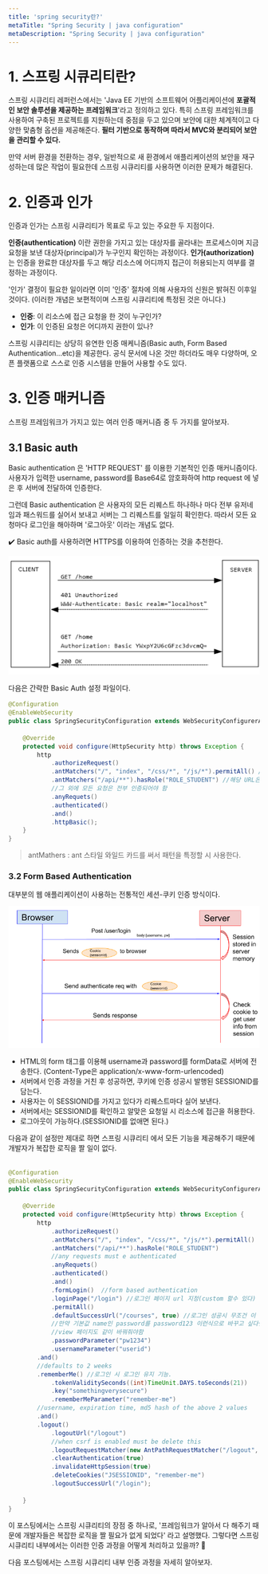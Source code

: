 ```yaml
---
title: 'spring security란?'
metaTitle: "Spring Security | java configuration"
metaDescription: "Spring Security | java configuration"
---
```


# 1. 스프링 시큐리티란?

스프링 시큐리티 레퍼런스에서는 'Java EE 기반의 소프트웨어 어플리케이션에 **포괄적인 보안 솔루션을 제공하는 프레임워크**'라고 정의하고 있다.
특히 스프링 프레임워크를 사용하여 구축된 프로젝트를 지원하는데 중점을 두고 있으며 보안에 대한 체계적이고 다양한 맞춤형 옵션을 제공해준다.
 **필터 기반으로 동작하며 따라서 MVC와 분리되어 보안을 관리할 수 있다.**

만약 서버 환경을 전환하는 경우, 일반적으로 새 환경에서 애플리케이션의 보안을 재구성하는데 많은 작업이 필요한데 스프링 시큐리티를 사용하면 이러한 문제가 해결된다.

# 2. 인증과 인가

인증과 인가는 스프링 시큐리티가 목표로 두고 있는 주요한 두 지점이다.

**인증(authentication)** 이란 권한을 가지고 있는 대상자를 골라내는 프로세스이며 지금 요청을 보낸 대상자(principal)가 누구인지 확인하는 과정이다.
**인가(authorization)** 는 인증을 완료한 대상자를 두고 해당 리소스에 어디까지 접근이 허용되는지 여부를 결정하는 과정이다.

'인가' 결정이 필요한 일이라면 이미 '인증' 절차에 의해 사용자의 신원은 밝혀진 이후일 것이다. (이러한 개념은 보편적이며 스프링 시큐리티에 특정된 것은 아니다.)

- **인증**: 이 리소스에 접근 요청을 한 것이 누구인가?
- **인가**: 이 인증된 요청은 어디까지 권한이 있나?


스프링 시큐리티는 상당히 유연한 인증 매케니즘(Basic auth, Form Based Authentication...etc)을 제공한다. 공식 문서에 나온 것만 하더라도 매우 다양하며,
오픈 플랫폼으로 스스로 인증 시스템을 만들어 사용할 수도 있다.

# 3. 인증 매커니즘

스프링 프레임워크가 가지고 있는 여러 인증 매커니즘 중 두 가지를 알아보자.

## 3.1 Basic auth

Basic authentication 은 'HTTP REQUEST' 를 이용한 기본적인 인증 매커니즘이다.
사용자가 입력한 username, password를 Base64로 암호화하여 http request 에 넣은 후 서버에 전달하여 인증한다.

그런데 Basic authentication 은 사용자의 모든 리퀘스트 하나하나 마다 전부 유저네임과 패스워드를 실어서 보내고 서버는 그 리퀘스트를 일일히 확인한다.
따라서 모든 요청마다 로그인을 해아하며 '로그아웃' 이라는 개념도 없다.

✔️ Basic auth를 사용하려면 HTTPS를 이용하여 인증하는 것을 추천한다.

![](./images/springsecurity_basicauth_01.png)

다음은 간략한 Basic Auth 설정 파일이다.

```java
@Configuration
@EnableWebSecurity
public class SpringSecurityConfiguration extends WebSecurityConfigurerAdapter {

    @Override
    protected void configure(HttpSecurity http) throws Exception {
        http
            .authorizeRequest()
            .antMatchers("/", "index", "/css/*", "/js/*").permitAll() //해당 URL 요청은 모두 허가함
            .antMatchers("/api/**").hasRole("ROLE_STUDENT") //해당 URL은 STUDENT ROLE을 가진 유저만 접근 가능
            //그 외에 모든 요청은 전부 인증되어야 함
            .anyRequets()
            .authenticated()
            .and()
            .httpBasic();
    }
}
```
> antMathers : ant 스타일 와일드 카드를 써서 패턴을 특정할 시 사용한다.

### 3.2 Form Based Authentication

대부분의 웹 애플리케이션이 사용하는 전통적인 세션-쿠키 인증 방식이다.

![](./images/springsecurity_basicauth_03.png)

* HTML의 form 태그를 이용해 username과 password를 formData로 서버에 전송한다. (Content-Type은 application/x-www-form-urlencoded)
* 서버에서 인증 과정을 거친 후 성공하면, 쿠키에 인증 성공시 발행된 SESSIONID를 담는다.
* 사용자는 이 SESSIONID를 가지고 있다가 리퀘스트마다 실어 보낸다.
* 서버에서는 SESSIONID를 확인하고 알맞은 요청일 시 리소스에 접근을 허용한다.
* 로그아웃이 가능하다.(SESSIONID를 없애면 된다.)

다음과 같이 설정만 제대로 하면 스프링 시큐리티 에서 모든 기능을 제공해주기 때문에 개발자가 복잡한 로직을 짤 일이 없다.

```java

@Configuration
@EnableWebSecurity
public class SpringSecurityConfiguration extends WebSecurityConfigurerAdapter {

    @Override
    protected void configure(HttpSecurity http) throws Exception {
        http
            .authorizeRequest()
            .antMatchers("/", "index", "/css/*", "/js/*").permitAll()
            .antMatchers("/api/**").hasRole("ROLE_STUDENT")
            //any requests must e authenticated
            .anyRequets()
            .authenticated()
            .and()
            .formLogin()  //form based authentication
            .loginPage("/login") //로그인 페이지 url 지정(custom 할수 있다)
            .permitAll()
            .defaultSuccessUrl("/courses", true) //로그인 성공시 무조건 이 화면으로 간다.
            //만약 기본값 name인 password를 password123 이런식으로 바꾸고 싶다면..하지만 굳이 쓸 필요는 없음. 그냥 바꿔야할때 바꾸면 됨
            //view 페이지도 같이 바꿔줘야함
            .passwordParameter("pw1234")
            .usernameParameter("userid")
        .and()
        //defaults to 2 weeks
        .rememberMe() //로그인 시 로그인 유지 기능.
            .tokenValiditySeconds((int)TimeUnit.DAYS.toSeconds(21))
            .key("somethingverysecure")
            .rememberMeParameter("remember-me")
        //username, expiration time, md5 hash of the above 2 values
        .and()
        .logout()
            .logoutUrl("/logout")
            //when csrf is enabled must be delete this
            .logoutRequestMatcher(new AntPathRequestMatcher("/logout", "GET"))
            .clearAuthentication(true)
            .invalidateHttpSession(true)
            .deleteCookies("JSESSIONID", "remember-me")
            .logoutSuccessUrl("/login");

    }
}

```


이 포스팅에서는 스프링 시큐리티의 장점 중 하나로, '프레임워크가 알아서 다 해주기 때문에 개발자들은 복잡한 로직을 짤 필요가 없게 되었다' 라고 설명했다.
그렇다면 스프링 시큐리티 내부에서는 이러한 인증 과정을 어떻게 처리하고 있을까? 🤔

다음 포스팅에서는 스프링 시큐리티 내부 인증 과정을 자세히 알아보자.


